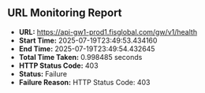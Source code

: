 ## URL Monitoring Report

- **URL:** https://api-gw1-prod1.fisglobal.com/gw/v1/health
- **Start Time:** 2025-07-19T23:49:53.434160
- **End Time:** 2025-07-19T23:49:54.432645
- **Total Time Taken:** 0.998485 seconds
- **HTTP Status Code:** 403
- **Status:** Failure
- **Failure Reason:** HTTP Status Code: 403
